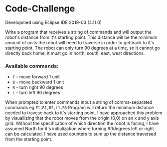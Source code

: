 # Code-Challenge

Developmed using Eclipse IDE 2019-03 (4.11.0)

Write a program that receives a string of commands and will output the robot's distance from it's starting point.  This distance will be the minimum amount of units the robot will need to traverse in order to get back to it's starting point. The robot can only turn 90 degrees at a time, so it cannot go directly back home, it must go in north, south, east, west directions.

### Available commands:
* `F` - move forward 1 unit
* `B` - move backward 1 unit
* `R` - turn right 90 degrees
* `L` - turn left 90 degrees

When prompted to enter commands input a string of comma-separated commands eg `F1,R1,B2,L1,B3`
Program will return the minimum distance needed to travese back to it's starting point. I have approached this problem by visuallizing that the robot moves from the origin (0,0) on an x and y axis grid. Without the specification of which direction the robot is facing, I have assumed North for it's initialization where turning 90degrees left or right can be calculated. I have used counters to sum up the distance traversed from the starting point.
